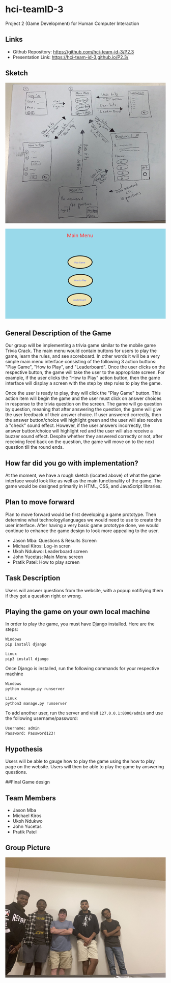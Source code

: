 # hci-teamID-3
Project 2 (Game Development) for Human Computer Interaction

## Links 

* Github Repository:  https://github.com/hci-team-id-3/P2.3
* Presentation Link:  https://hci-team-id-3.github.io/P2.3/

## Sketch

![Flow of Game Screens](P2.3.sketch.PNG)


![Main Menu prototype](p2.sketch.png)


## General Description of the Game

  Our group will be implementing a trivia game similar to the mobile game Trivia Crack. The main menu would contain buttons for users to play the game, learn the rules, and see scoreboard.  In other words it will be a very simple main menu interface consisting of the following 3 action buttons: "Play Game", "How to Play", and "Leaderboard".   Once the user clicks on the respective button, the game will take the user to the appropriate screen.  For example, if the user clicks the "How to Play" action button, then the game interface will display a screen with the step by step rules to play the game.  

  Once the user is ready to play, they will click the "Play Game" button.  This action item will begin the game and the user must click on answer choices in response to the trivia question on the screen.  The game will go question by question, meaning that after answering the question, the game will give the user feedback of their answer choice.  If user answered correctly, then the answer button/choice will highlight green and the user will also receive a "check" sound effect.  However, if the user answers incorrectly, the answer button/choice will highlight red and the user will also receive a buzzer sound effect.  Despite whether they answered correctly or not, after receiving feed back on the question, the game will move on to the next question till the round ends.  
 
## How far did you go with implementation? 

At the moment, we have a rough sketch (located above) of what the game interface would look like as well as the main functionality of the game.  The game would be designed primarily in HTML, CSS, and JavaScript libraries.  

## Plan to move forward
Plan to move forward would be first developing a game prototype.  Then determine what technology/languages we would need to use to create the user interface.  After having a very basic game prototype done, we would continue to enhance the game design to look more appealing to the user.  

* Jason Mba:  Questions & Results Screen 
* Michael Kiros:  Log-in scren 
* Ukoh Ndukwo:  Leaderboard screen
* John Yucetas:  Main Menu screen
* Pratik Patel:  How to play screen

## Task Description
Users will answer questions from the website, with a popup notifiying them if they got a question right or wrong.

## Playing the game on your own local machine
In order to play the game, you must have Django installed. Here are the steps:

```
Windows
pip install django
```

```
Linux
pip3 install django
```
Once Django is installed, run the following commands for your respective machine

```
Windows
python manage.py runserver
```

```
Linux
python3 manage.py runserver
```

To add another user, run the server and visit `127.0.0.1:8000/admin` and use the following username/password:

```
Username: admin
Password: Password123!
```


## Hypothesis
Users will be able to gauge how to play the game using the how to play page on the website. Users will then be able to play the game by answering questions. 

##Final Game design


## Team Members 

* Jason Mba
* Michael Kiros 
* Ukoh Ndukwo
* John Yucetas
* Pratik Patel

## Group Picture 

![](group_picture_Projects.png)

